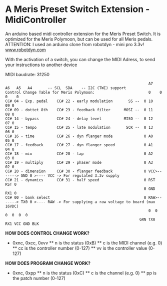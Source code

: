 # A Meris Preset Switch Extension - MidiController
An arduino based midi controller extension for the Meris Preset Switch.
It is optimized for the Meris Polymoon, but can be used for all Meris pedals.
ATTENTION: I used an arduino clone from robotdyn - mini pro 3.3v! www.robotdyn.com 

With the activation of a switch, you can change the MIDI Adress, to send your instructions to another device


MIDI baudrate: 31250


                                                                    A7   A6   A5   A4       -- SCL  SDA    -- I2C (TWI) support
    Control Change Table for Meris Polymoon:                        0    0    0    0   
    CC# 04 - Exp. pedal    CC# 22 - early modulation       SS --  0 10            09 0
    CC# 09 - dottet 8th    CC# 23 - feedback filter      MOSI --  0 11            08 0
    CC# 14 - bypass        CC# 24 - delay level          MISO --  0 12            07 0
    CC# 15 - tempo         CC# 25 - late modulation       SCK --  0 13            06 0
    CC# 16 - time          CC# 26 - dyn flanger mode              0 A0            05 0  
    CC# 17 - feedback      CC# 27 - dyn flanger speed             0 A1            04 0
    CC# 18 - mix           CC# 28 - tap                           0 A2            03 0
    CC# 19 - multiply      CC# 29 - phaser mode                   0 A3            02 0
    CC# 20 - dimension     CC# 30 - flanger feedback              0 VCC>-------> GND 0 >---- VCC -> For regulated 3.3v supply
    CC# 21 - dynamics      CC# 31 - half speed                    0 RST          RST 0 
                                                                  0 GND          RX1 0      
    CC# 00 - bank select                                          0 RAW>-------> TX0 0 >---- RAW -> For supplying a raw voltage to board (max 16VDC)
                                                                    0  0  0  0  0  0
                                                                GRN TX0 RX1 VCC GND BLK
   
  
     
     
**HOW DOES CONTROL CHANGE WORK?**
* 0xnc, 0xcc, 0xvv
  ** n is the status (0xB)
  ** c is the MIDI channel (e.g. 0)
  ** cc is the controller number (0-127)
  ** vv is the controller value (0-127)


**HOW DOES PROGRAM CHANGE WORK?**
* 0xnc, 0xpp
  ** n is the status (0xC)
  ** c is the channel (e.g. 0)
  ** pp is the patch number (0-127)
